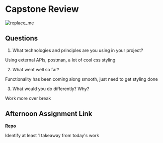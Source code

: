 # Capstone Review

![replace_me](https://codeworks.blob.core.windows.net/public/assets/img/illustrations/placeholder.svg)

## Questions

1. What technologies and principles are you using in your project?

Using external APIs, postman, a lot of cool css styling 

2. What went well so far?

Functionality has been coming along smooth, just need to get styling done 

3. What would you do differently? Why?

Work more over break

## Afternoon Assignment Link

**[Repo](https://github.com/zburkard/<ASSIGNMENT_REPO>)**

Identify at least 1 takeaway from today's work
